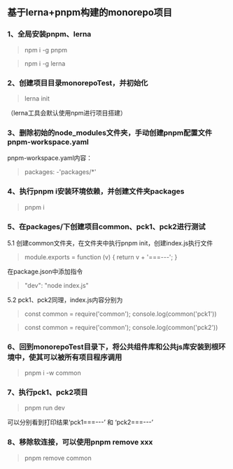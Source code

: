 ## 基于lerna+pnpm构建的monorepo项目
### 1、全局安装pnpm、lerna
>npm i -g pnpm

>npm i -g lerna
### 2、创建项目目录monorepoTest，并初始化
>lerna init

（lerna工具会默认使用npm进行项目搭建）
### 3、删除初始的node_modules文件夹，手动创建pnpm配置文件pnpm-workspace.yaml
pnpm-workspace.yaml内容：
>packages:
  -'packages/*'
  ### 4、执行pnpm i安装环境依赖，并创建文件夹packages
>pnpm i
### 5、在packages/下创建项目common、pck1、pck2进行测试
5.1 创建common文件夹，在文件夹中执行pnpm init，创建index.js执行文件
>module.exports = function (v) {
  return v + '===---';
}

在package.json中添加指令
>"dev": "node index.js"

5.2 pck1、pck2同理，index.js内容分别为
>const common = require('common');
>console.log(common('pck1'))

>const common = require('common');
>console.log(common('pck2'))
 
 ### 6、回到monorepoTest目录下，将公共组件库和公共js库安装到根环境中，使其可以被所有项目程序调用
 >pnpm i -w common

### 7、执行pck1、pck2项目
>pnpm run dev

可以分别看到打印结果‘pck1===---’ 和 ‘pck2===---’

### 8、移除软连接，可以使用pnpm remove xxx
>pnpm remove common